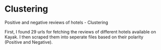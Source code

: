 # Clustering
Positive and negative reviews of hotels - Clustering

First, I found 29 urls for fetching the reviews of different hotels available on Kayak. I then scraped them into seperate files based on their polarity (Positive and Negative). 
